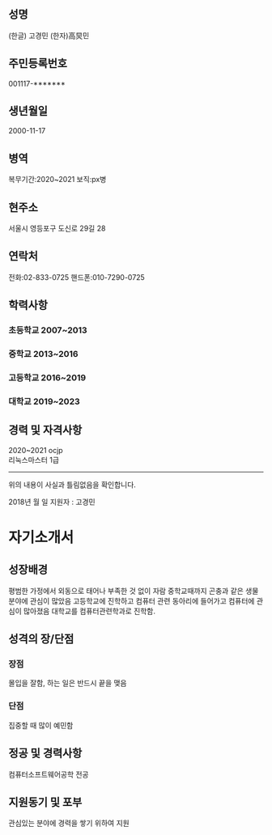 ## 성명
(한글) 고경민 (한자)高炅민
## 주민등록번호
001117-*******
## 생년월일 
2000-11-17
## 병역
복무기간:2020~2021 보직:px병
## 현주소
서울시 영등포구 도신로 29길 28
## 연락처
전화:02-833-0725 핸드폰:010-7290-0725
## 학력사항
### 초등학교 2007~2013
### 중학교 2013~2016
### 고등학교 2016~2019
### 대학교 2019~2023
## 경력 및 자격사항
2020~2021 ocjp  
리눅스마스터 1급
***


 
위의 내용이 사실과 틀림없음을 확인합니다.

2018년 월 일
지원자 : 고경민

# 자기소개서

## 성장배경
평범한 가정에서 외동으로 태어나 부족한 것 없이 자람 
중학교때까지 곤충과 같은 생물 분야에 관심이 많았음 
고등학교에 진학하고 컴퓨터 관련 동아리에 들어가고 컴퓨터에 관심이 많아졌음 
대학교를 컴퓨터관련학과로 진학함. 

## 성격의 장/단점
### 장점 
몰입을 잘함, 하는 일은 반드시 끝을 맺음 
### 단점
집중할 때 많이 예민함 

## 정공 및 경력사항
컴퓨터소프트웨어공학 전공

## 지원동기 및 포부
관심있는 분야에 경력을 쌓기 위하여 지원 



